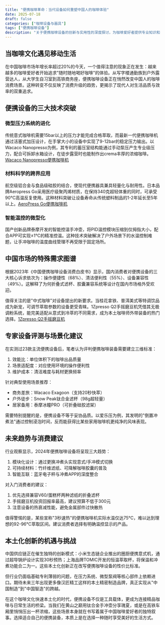 ```yaml
---
title: "便携咖啡革命：当代设备如何重塑中国人的咖啡体验"
date: 2025-07-18
draft: false
categories: ["咖啡设备与器具"]
tags: ["便携咖啡设备"]
description: "关于便携咖啡设备的创新与实用性的深度探讨，为咖啡爱好者提供专业知识和实用指南。"
---
```


## 当咖啡文化遇见移动生活
在中国咖啡市场年增长率超过20%的今天，一个值得注意的现象正在发生：越来越多的咖啡爱好者开始追求"随时随地喝好咖啡"的体验。从写字楼通勤族到户外露营达人，从大学生自习室到高铁商务座，便携咖啡设备正在悄然改变中国人的咖啡消费场景。这种转变不仅反映了消费升级的趋势，更揭示了现代人对生活品质与效率的双重追求。

## 便携设备的三大技术突破
### 微型压力系统的进化
传统意式咖啡机需要15bar以上的压力才能完成合格萃取，而最新一代便携咖啡机通过活塞式加压设计，在手掌大小的设备中实现了9-12bar的稳定压力输出。以Wacaco Nanopresso为例，其专利的蓄压室结构能通过手动泵压产生专业级压力，配合可拆卸水箱设计，在徒步露营时也能制作出crema丰厚的浓缩咖啡。[Wacaco Nanopresso便携咖啡机](https://www.amazon.com/s?k=Wacaco%20Nanopresso%E4%BE%BF%E6%90%BA%E5%92%96%E5%95%A1%E6%9C%BA&tag=coffeeprism-20)

### 材料科学的跨界应用
航空级铝合金与食品级硅胶的结合，使现代便携器具兼具轻量化与耐用性。日本品牌Aeropress Go采用医疗级聚丙烯材质，在保持340克超轻体重的同时，可承受90℃高温反复使用。这种材料突破让设备寿命从传统塑料制品的1-2年延长至5年以上。[AeroPress Go便携咖啡机](https://www.amazon.com/s?k=AeroPress%20Go%E4%BE%BF%E6%90%BA%E5%92%96%E5%95%A1%E6%9C%BA&tag=coffeeprism-20)

### 智能温控的微型化
国产创新品牌泰摩开发的智能控温手冲壶，将PID温控模块压缩到仅拇指大小，配合APP可实现±1℃的精准控温。这种技术突破解决了户外场景下的水温控制难题，让手冲咖啡的温度曲线管理不再受限于固定场所。

## 中国市场的特殊需求图谱
根据2023年《中国便携咖啡设备消费白皮书》显示，国内消费者对便携设备的三大核心诉求依次为：操作便捷性（68%）、清洁便利性（55%）、设备兼容性（49%）。这解释了为何折叠式滤杯、胶囊兼容系统等设计在国内市场格外受欢迎。

值得关注的是"中式咖啡"对设备提出的新要求。当桂花拿铁、普洱美式等特调饮品成为新宠，可调节萃取参数的设备更受青睐。1Zpresso Q2手摇磨豆机凭借其无极调粉系统，能完美适配从意式到冷萃的不同需求，成为本土咖啡师外带装备的热门选择。[1Zpresso Q2手摇磨豆机](https://www.amazon.com/s?k=1Zpresso%20Q2%E6%89%8B%E6%91%87%E7%A3%A8%E8%B1%86%E6%9C%BA&tag=coffeeprism-20)

## 专家设备评测与场景化建议
在实测过23款主流便携设备后，笔者认为评判便携咖啡装备需要建立三维标准：
1. 效能比：单位体积下的咖啡出品质量
2. 场景适配度：对应使用环境的操作便利性
3. 维护成本：清洁难度与耗材更换频率

针对典型使用场景推荐：
- 商务差旅：Wacaco Exagoon（支持20秒快萃）
- 户外徒步：Snow Peak钛合金滤杯（98g超轻量）
- 居家备用：泰摩冰瞳PRO（可折叠硅胶滤架）

需要特别提醒的是，便携设备不等于妥协品质。以爱乐压为例，其发明的"倒置冲煮法"通过控制浸泡时间，反而能获得比某些家用咖啡机更纯净的风味表现。

## 未来趋势与消费建议
行业观察显示，2024年便携咖啡设备将呈现三大趋势：
1. 模块化设计：通过更换冲煮头实现意式/手冲模式切换
2. 可持续材料：竹纤维滤纸、可降解咖啡胶囊的普及
3. 智能互联：蓝牙电子秤与冲煮APP的深度整合

对入门消费者的建议：
1. 优先选择兼容V60/蛋糕杯两种滤纸的折叠滤杯
2. 手摇磨豆机投资回报率最高，建议预算不低于300元
3. 注意设备的热衰减性能，避免金属部件过快散热

值得警惕的是，某些宣称"3秒速热"的便携咖啡机实际水温仅达75℃，难以达到理想的92-96℃萃取区间。建议消费者选择有明确温控显示的产品。

## 本土化创新的机遇与挑战
中国供应链正在催生独特的创新模式：小米生态链企业推出的圈厨便携意式机，通过超导锅炉设计实现30秒预热；上海品牌TOMIC开发的恒温萃取杯，将保温和冲煮功能合二为一。这些本土化创新正在改写便携咖啡设备的性价比标准。

但行业仍面临基础专利薄弱的问题，在压力系统、微型泵阀等核心部件上依赖进口。期待未来三年出现更多像汉匠精工这样的本土精密制造品牌，真正实现从"中国制造"到"中国智造"的跨越。

在这个咖啡文化快速本土化的时代，便携设备不仅是工具载体，更成为连接精品咖啡与日常生活的桥梁。当我们在黄山之巅用钛合金手冲壶分享瑰夏，或是在高铁车厢里悄悄压出一杯浓缩，这些场景本身就在书写着属于中国咖啡爱好者的独特叙事。选择适合自己的便携装备，本质上是在选择一种随时享受美好的生活方式。